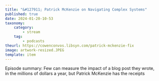 ```yaml
---
title: "&#127911; Patrick McKenzie on Navigating Complex Systems"
published: true
date: 2024-01-20-10-53
taxonomy:
    category:
        - stream
    tag:
        - podcasts
theurl: https://cowenconvos.libsyn.com/patrick-mckenzie-fix
image: artwork-resized.JPEG
template: item
---
```


Episode summary: Few can measure the impact of a blog post they wrote, in the millions of dollars a year, but Patrick McKenzie has the receipts
